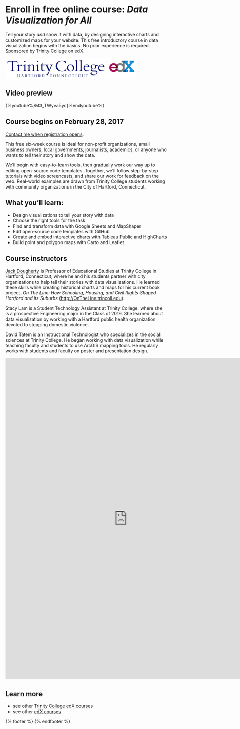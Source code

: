 # Enroll in free online course: *Data Visualization for All*

Tell your story *and* show it with data, by designing interactive charts and customized maps for your website. This free introductory course in data visualization begins with the basics. No prior experience is required. Sponsored by Trinity College on edX.

![](trinity-edx-logos.png)

## Video preview
{%youtube%}M3_TWyva5yc{%endyoutube%}

## Course begins on February 28, 2017
[Contact me when registration opens](https://goo.gl/forms/t0WmRWc3ZRtbNLfe2).

This free six-week course is ideal for non-profit organizations, small business owners, local governments, journalists, academics, or anyone who wants to tell their story and show the data.

We’ll begin with easy-to-learn tools, then gradually work our way up to editing open-source code templates. Together, we’ll follow step-by-step tutorials with video screencasts, and share our work for feedback on the web. Real-world examples are drawn from Trinity College students working with community organizations in the City of Hartford, Connecticut.

## What you’ll learn:
- Design visualizations to tell your story with data
- Choose the right tools for the task
- Find and transform data with Google Sheets and MapShaper
- Edit open-source code templates with GitHub
- Create and embed interactive charts with Tableau Public and HighCharts
- Build point and polygon maps with Carto and Leaflet

## Course instructors

[Jack Dougherty](http://bit.ly/jackdougherty) is Professor of Educational Studies at Trinity College in Hartford, Connecticut, where he and his students partner with city organizations to help tell their stories with data visualizations. He learned these skills while creating historical charts and maps for his current book project, *On The Line: How Schooling, Housing, and Civil Rights Shaped Hartford and its Suburbs* (http://OnTheLine.trincoll.edu).

Stacy Lam is a Student Technology Assistant at Trinity College, where she is a prospective Engineering major in the Class of 2019. She learned about data visualization by working  with a Hartford public health organization devoted to stopping domestic violence.

David Tatem is an Instructional Technologist who specializes in the social sciences at Trinity College. He began working with data visualization while teaching faculty and students to use ArcGIS mapping tools. He regularly works with students and faculty on poster and presentation design.

<iframe src="https://docs.google.com/forms/d/e/1FAIpQLSeahzjrBQ0ElWVkOtYcksUoZC74ZM2DvG1Bd4zGipc3TlTpkg/viewform?embedded=true" width="760" height="1000" frameborder="0" marginheight="0" marginwidth="0">Loading...</iframe>

## Learn more
- see other [Trinity College edX courses](https://www.edx.org/school/trinityx)
- see other [edX courses](https://www.edx.org/)

{% footer %}
{% endfooter %}

